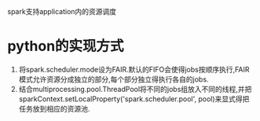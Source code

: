 spark支持application内的资源调度

# python的实现方式
1. 将spark.scheduler.mode设为FAIR.默认的FIFO会使得jobs按顺序执行,FAIR模式允许资源分成独立的部分,每个部分独立得执行各自的jobs.
2. 结合multiprocessing.pool.ThreadPool将不同的jobs组放入不同的线程,并把sparkContext.setLocalProperty('spark.scheduler.pool', pool)来显式得把任务放到相应的资源池.
